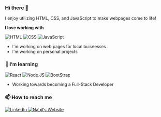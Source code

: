 ### Hi there 👋

I enjoy utilizing HTML, CSS, and JavaScript to make webpages come to life!

**I love working with**

<div display="flex">
  <img src="https://img.shields.io/badge/HTML5-%25231572B6.svg?style=for-the-badge&logo=HTML5&logoColor=white&color=orange" alt="HTML"/>
  <img src="https://img.shields.io/badge/css3-%25231572B6.svg?style=for-the-badge&logo=css3&logoColor=white" alt="CSS"/>
  <img src="https://img.shields.io/badge/JavaScript-%25231572B6.svg?style=for-the-badge&logo=JavaScript&logoColor=black&color=%23FFFF00" alt="JavaScript"/>
</div>

- I'm working on web pages for local buisnesses
- I'm working on personal projects

### 🌱 I’m learning

<div display="flex">
  <img src="https://img.shields.io/badge/React-%25231572B6.svg?style=for-the-badge&logo=react&logoColor=black&color=%2361DAFB" alt="React"/>
  <img src="https://img.shields.io/badge/Node.JS-%25231572B6.svg?style=for-the-badge&logo=Node.js&logoColor=black&color=%23339933" alt="Node.JS"/>
  <img src="https://img.shields.io/badge/Bootstrap-%25231572B6.svg?style=for-the-badge&logo=Bootstrap&logoColor=black&color=%237952B3" alt="BootStrap"/>
</div>

- Working towards becoming a Full-Stack Developer 

### 📫 How to reach me

<div display="flex">
  <a href="https://www.linkedin.com/in/nabil-el-maalem/">
    <img src="https://img.shields.io/badge/linkedin-%230077B5.svg?style=for-the-badge&logo=linkedin&logoColor=white" alt="LinkedIn"/>
  </a>
  <a href="https://nabilelmaalem.github.io/Portfolio/">
    <img src="https://img.shields.io/badge/HTML5-%25231572B6.svg?style=for-the-badge&logo=windowsterminal&logoColor=black&color=%23D3D3D3" alt="Nabil's Website"/>
  </a>
</div>

